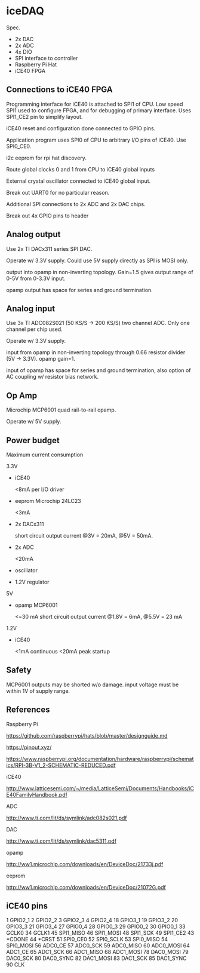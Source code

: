 iceDAQ
======

Spec.

* 2x DAC
* 2x ADC
* 4x DIO
* SPI interface to controller
* Raspberry Pi Hat
* iCE40 FPGA

Connections to iCE40 FPGA
-------------------------

Programming interface for iCE40 is attached to SPI1 of CPU.  Low speed SPI1 used to configure FPGA, and for debugging of primary interface.  Uses SPI1_CE2 pin to simplify layout.

iCE40 reset and configuration done connected to GPIO pins.

Application program uses SPI0 of CPU to arbitrary I/O pins of iCE40.  Use SPI0_CE0.

i2c eeprom for rpi hat discovery.

Route global clocks 0 and 1 from CPU to iCE40 global inputs

External crystal oscillator connected to iCE40 global input.

Break out UART0 for no particular reason.

Additional SPI connections to 2x ADC and 2x DAC chips.

Break out 4x GPIO pins to header

Analog output
-------------

Use 2x TI DACx311 series SPI DAC.

Operate w/ 3.3V supply.  Could use 5V supply directly as SPI is MOSI only.

output into opamp in non-inverting topology.  Gain=1.5 gives output range of 0-5V from 0-3.3V input.

opamp output has space for series and ground termination.

Analog input
------------

Use 3x TI ADC082S021 (50 KS/S -> 200 KS/S) two channel ADC.  Only one channel per chip used.

Operate w/ 3.3V supply.

input from opamp in non-inverting topology through 0.66 resistor divider (5V -> 3.3V).
opamp gain=1.

input of opamp has space for series and ground termination, also option of AC coupling w/ resistor bias network.

Op Amp
------

Microchip MCP6001 quad rail-to-rail opamp.

Operate w/ 5V supply.


Power budget
------------

Maximum current consumption

3.3V

* iCE40

  <8mA per I/O driver

* eeprom Microchip 24LC23

  <3mA

* 2x DACx311

  short circuit output current @3V = 20mA, @5V = 50mA.

* 2x ADC

  <20mA

* oscillator
* 1.2V regulator

5V

* opamp MCP6001

  <=30 mA
  short circuit output current @1.8V = 6mA, @5.5V = 23 mA

1.2V

* iCE40

  <1mA continuous
  <20mA peak startup

Safety
------

MCP6001 outputs may be shorted w/o damage.  input voltage must be within 1V of supply range.


References
----------

Raspberry Pi

https://github.com/raspberrypi/hats/blob/master/designguide.md

https://pinout.xyz/

https://www.raspberrypi.org/documentation/hardware/raspberrypi/schematics/RPI-3B-V1_2-SCHEMATIC-REDUCED.pdf

iCE40

http://www.latticesemi.com/~/media/LatticeSemi/Documents/Handbooks/iCE40FamilyHandbook.pdf

ADC

http://www.ti.com/lit/ds/symlink/adc082s021.pdf

DAC

http://www.ti.com/lit/ds/symlink/dac5311.pdf

opamp

http://ww1.microchip.com/downloads/en/DeviceDoc/21733j.pdf

eeprom

http://ww1.microchip.com/downloads/en/DeviceDoc/21072G.pdf


iCE40 pins
----------

1  GPIO2_1
2  GPIO2_2
3  GPIO2_3
4  GPIO2_4
18 GPIO3_1
19 GPIO3_2
20 GPIO3_3
21 GPIO3_4
27 GPIO0_4
28 GPIO0_3
29 GPIO0_2
30 GPIO0_1
33 GCLK0
34 GCLK1
45 SPI1_MISO
46 SPI1_MOSI
48 SPI1_SCK
49 SPI1_CE2
43 *CDONE
44 *CRST
51 SPI0_CE0
52 SPI0_SCLK
53 SPI0_MISO
54 SPI0_MOSI
56 ADC0_CE
57 ADC0_SCK
59 ADC0_MISO
60 ADC0_MOSI
64 ADC1_CE
65 ADC1_SCK
66 ADC1_MISO
68 ADC1_MOSI
78 DAC0_MOSI
79 DAC0_SCK
80 DAC0_SYNC
82 DAC1_MOSI
83 DAC1_SCK
85 DAC1_SYNC
90 CLK
